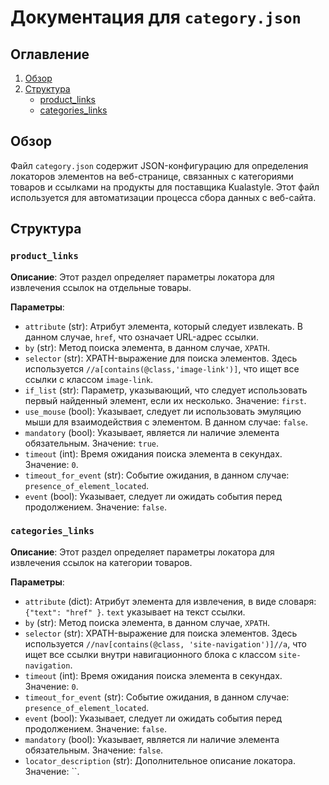 # Документация для `category.json`

## Оглавление
1. [Обзор](#обзор)
2. [Структура](#структура)
   - [product_links](#product_links)
   - [categories_links](#categories_links)

## Обзор

Файл `category.json` содержит JSON-конфигурацию для определения локаторов элементов на веб-странице, связанных с категориями товаров и ссылками на продукты для поставщика Kualastyle. Этот файл используется для автоматизации процесса сбора данных с веб-сайта.

## Структура

### `product_links`

**Описание**: Этот раздел определяет параметры локатора для извлечения ссылок на отдельные товары.

**Параметры**:
- `attribute` (str): Атрибут элемента, который следует извлекать. В данном случае, `href`, что означает URL-адрес ссылки.
- `by` (str): Метод поиска элемента, в данном случае, `XPATH`.
- `selector` (str): XPATH-выражение для поиска элементов. Здесь используется `//a[contains(@class,'image-link')]`, что ищет все ссылки с классом `image-link`.
- `if_list` (str): Параметр, указывающий, что следует использовать первый найденный элемент, если их несколько. Значение: `first`.
- `use_mouse` (bool): Указывает, следует ли использовать эмуляцию мыши для взаимодействия с элементом. В данном случае: `false`.
- `mandatory` (bool): Указывает, является ли наличие элемента обязательным. Значение: `true`.
- `timeout` (int): Время ожидания поиска элемента в секундах. Значение: `0`.
- `timeout_for_event` (str): Событие ожидания, в данном случае: `presence_of_element_located`.
- `event` (bool): Указывает, следует ли ожидать события перед продолжением. Значение: `false`.

### `categories_links`

**Описание**: Этот раздел определяет параметры локатора для извлечения ссылок на категории товаров.

**Параметры**:
- `attribute` (dict): Атрибут элемента для извлечения, в виде словаря: `{"text": "href" }`. `text` указывает на текст ссылки.
- `by` (str): Метод поиска элемента, в данном случае, `XPATH`.
- `selector` (str): XPATH-выражение для поиска элементов. Здесь используется `//nav[contains(@class, 'site-navigation')]//a`, что ищет все ссылки внутри навигационного блока с классом `site-navigation`.
- `timeout` (int): Время ожидания поиска элемента в секундах. Значение: `0`.
- `timeout_for_event` (str): Событие ожидания, в данном случае: `presence_of_element_located`.
- `event` (bool): Указывает, следует ли ожидать события перед продолжением. Значение: `false`.
- `mandatory` (bool): Указывает, является ли наличие элемента обязательным. Значение: `false`.
- `locator_description` (str): Дополнительное описание локатора. Значение: ``.